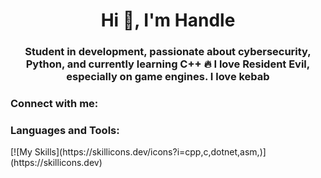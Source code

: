 <h1 align="center">Hi 👋, I'm Handle</h1>
<h3 align="center">Student in development, passionate about cybersecurity, Python, and currently learning C++ 🔥 I love Resident Evil, especially on game engines. I love kebab</h3>

<h3 align="left">Connect with me:</h3>
<p align="left">
</p>

<h3 align="left">Languages and Tools:</h3>
[![My Skills](https://skillicons.dev/icons?i=cpp,c,dotnet,asm,)](https://skillicons.dev)
